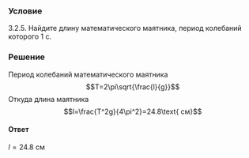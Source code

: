 ###  Условие 

$3.2.5.$ Найдите длину математического маятника, период колебаний которого 1 с. 

### Решение

Период колебаний математического маятника $$T=2\pi\sqrt{\frac{l}{g}}$$ Откуда длина маятника $$l=\frac{T^2g}{4\pi^2}=24.8\text{ см}$$ 

#### Ответ

$l=24.8$ см 
